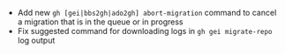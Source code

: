- Add new `gh [gei|bbs2gh|ado2gh] abort-migration` command to cancel a migration that is in the queue or in progress
- Fix suggested command for downloading logs in `gh gei migrate-repo` log output